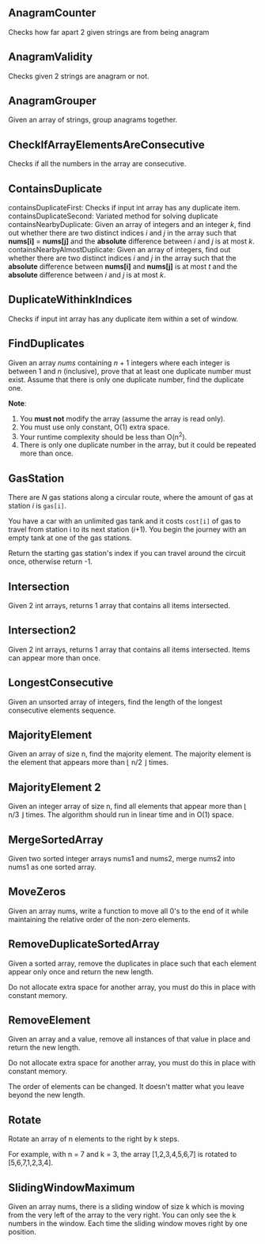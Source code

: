 ## AnagramCounter

Checks how far apart 2 given strings are from being anagram

## AnagramValidity

Checks given 2 strings are anagram or not.

## AnagramGrouper

Given an array of strings, group anagrams together.

## CheckIfArrayElementsAreConsecutive

Checks if all the numbers in the array are consecutive.

## ContainsDuplicate

containsDuplicateFirst: Checks if input int array has any duplicate item.
containsDuplicateSecond: Variated method for solving duplicate
containsNearbyDuplicate: Given an array of integers and an integer *k*, find out whether there are two distinct indices *i* and *j* in the array such that **nums[i]** = **nums[j]** and the **absolute** difference between *i* and *j* is at most *k*.
containsNearbyAlmostDuplicate: Given an array of integers, find out whether there are two distinct indices *i* and *j* in the array such that the **absolute** difference between **nums[i]** and **nums[j]** is at most *t* and the **absolute** difference between *i* and *j* is at most *k*.

## DuplicateWithinkIndices

Checks if input int array has any duplicate item within a set of window.

## FindDuplicates

Given an array *nums* containing *n* + 1 integers where each integer is between 1 and *n* (inclusive), prove that at least one duplicate number must exist. Assume that there is only one duplicate number, find the duplicate one.

**Note**:

1. You **must not** modify the array (assume the array is read only).
2. You must use only constant, O(1) extra space.
3. Your runtime complexity should be less than O(n<sup>2</sup>).
4. There is only one duplicate number in the array, but it could be repeated more than once.

## GasStation

There are *N* gas stations along a circular route, where the amount of gas at station *i* is `gas[i]`.

You have a car with an unlimited gas tank and it costs `cost[i]` of gas to travel from station i to its next station (*i*+1). You begin the journey with an empty tank at one of the gas stations.

Return the starting gas station's index if you can travel around the circuit once, otherwise return -1.

## Intersection

Given 2 int arrays, returns 1 array that contains all items intersected.

## Intersection2

Given 2 int arrays, returns 1 array that contains all items intersected. Items can appear more than once.

## LongestConsecutive

Given an unsorted array of integers, find the length of the longest consecutive elements sequence.

## MajorityElement

Given an array of size n, find the majority element. The majority element is the element that appears more than ⌊ n/2 ⌋ times.

## MajorityElement 2

Given an integer array of size n, find all elements that appear more than ⌊ n/3 ⌋ times. The algorithm should run in linear time and in O(1) space.

## MergeSortedArray

Given two sorted integer arrays nums1 and nums2, merge nums2 into nums1 as one sorted array.

## MoveZeros

Given an array nums, write a function to move all 0's to the end of it while maintaining the relative order of the non-zero elements.

## RemoveDuplicateSortedArray

Given a sorted array, remove the duplicates in place such that each element appear only once and return the new length.

Do not allocate extra space for another array, you must do this in place with constant memory.

## RemoveElement

Given an array and a value, remove all instances of that value in place and return the new length.

Do not allocate extra space for another array, you must do this in place with constant memory.

The order of elements can be changed. It doesn't matter what you leave beyond the new length.

## Rotate

Rotate an array of n elements to the right by k steps.

For example, with n = 7 and k = 3, the array [1,2,3,4,5,6,7] is rotated to [5,6,7,1,2,3,4].

## SlidingWindowMaximum

Given an array nums, there is a sliding window of size k which is moving from the very left of the array to the very right. You can only see the k numbers in the window. Each time the sliding window moves right by one position.
